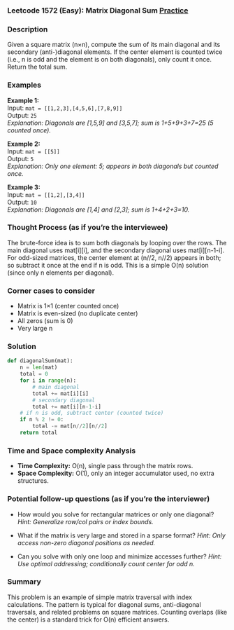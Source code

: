 ### Leetcode 1572 (Easy): Matrix Diagonal Sum [Practice](https://leetcode.com/problems/matrix-diagonal-sum)

### Description  
Given a square matrix (n×n), compute the sum of its main diagonal and its secondary (anti-)diagonal elements. If the center element is counted twice (i.e., n is odd and the element is on both diagonals), only count it once. Return the total sum.

### Examples  

**Example 1:**  
Input: `mat = [[1,2,3],[4,5,6],[7,8,9]]`  
Output: `25`  
*Explanation: Diagonals are [1,5,9] and [3,5,7]; sum is 1+5+9+3+7=25 (5 counted once).*  

**Example 2:**  
Input: `mat = [[5]]`  
Output: `5`  
*Explanation: Only one element: 5; appears in both diagonals but counted once.*

**Example 3:**  
Input: `mat = [[1,2],[3,4]]`  
Output: `10`  
*Explanation: Diagonals are [1,4] and [2,3]; sum is 1+4+2+3=10.*


### Thought Process (as if you’re the interviewee)  
The brute-force idea is to sum both diagonals by looping over the rows. The main diagonal uses mat[i][i], and the secondary diagonal uses mat[i][n-1-i]. For odd-sized matrices, the center element at (n//2, n//2) appears in both; so subtract it once at the end if n is odd. This is a simple O(n) solution (since only n elements per diagonal).

### Corner cases to consider  
- Matrix is 1×1 (center counted once)
- Matrix is even-sized (no duplicate center)
- All zeros (sum is 0)
- Very large n


### Solution

```python
def diagonalSum(mat):
    n = len(mat)
    total = 0
    for i in range(n):
        # main diagonal
        total += mat[i][i]
        # secondary diagonal
        total += mat[i][n-1-i]
    # if n is odd, subtract center (counted twice)
    if n % 2 != 0:
        total -= mat[n//2][n//2]
    return total
```

### Time and Space complexity Analysis  

- **Time Complexity:** O(n), single pass through the matrix rows.
- **Space Complexity:** O(1), only an integer accumulator used, no extra structures.

### Potential follow-up questions (as if you’re the interviewer)  

- How would you solve for rectangular matrices or only one diagonal?
  *Hint: Generalize row/col pairs or index bounds.*

- What if the matrix is very large and stored in a sparse format?
  *Hint: Only access non-zero diagonal positions as needed.*

- Can you solve with only one loop and minimize accesses further?
  *Hint: Use optimal addressing; conditionally count center for odd n.*

### Summary
This problem is an example of simple matrix traversal with index calculations. The pattern is typical for diagonal sums, anti-diagonal traversals, and related problems on square matrices. Counting overlaps (like the center) is a standard trick for O(n) efficient answers.

